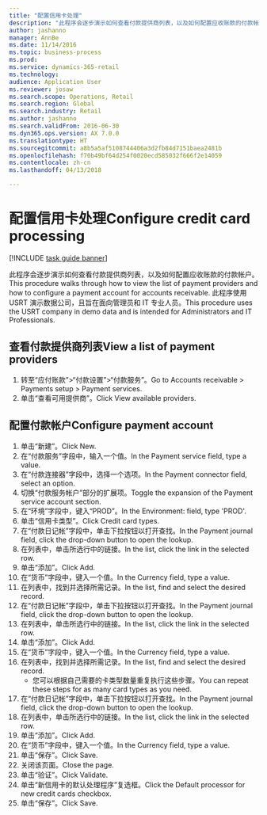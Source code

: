 ```yaml
--- 
title: "配置信用卡处理"
description: "此程序会逐步演示如何查看付款提供商列表，以及如何配置应收账款的付款帐户。"
author: jashanno
manager: AnnBe
ms.date: 11/14/2016
ms.topic: business-process
ms.prod: 
ms.service: dynamics-365-retail
ms.technology: 
audience: Application User
ms.reviewer: josaw
ms.search.scope: Operations, Retail
ms.search.region: Global
ms.search.industry: Retail
ms.author: jashanno
ms.search.validFrom: 2016-06-30
ms.dyn365.ops.version: AX 7.0.0
ms.translationtype: HT
ms.sourcegitcommit: a8b5a5af5108744406a3d2fb84d7151baea2481b
ms.openlocfilehash: f70b49bf64d254f0020ecd585032f666f2e14059
ms.contentlocale: zh-cn
ms.lasthandoff: 04/13/2018

---
```

# <a name="configure-credit-card-processing"></a><span data-ttu-id="ab497-103">配置信用卡处理</span><span class="sxs-lookup"><span data-stu-id="ab497-103">Configure credit card processing</span></span>

[!INCLUDE [task guide banner](../includes/task-guide-banner.md)]

<span data-ttu-id="ab497-104">此程序会逐步演示如何查看付款提供商列表，以及如何配置应收账款的付款帐户。</span><span class="sxs-lookup"><span data-stu-id="ab497-104">This procedure walks through how to view the list of payment providers and how to configure a payment account for accounts receivable.</span></span> <span data-ttu-id="ab497-105">此程序使用 USRT 演示数据公司，且旨在面向管理员和 IT 专业人员。</span><span class="sxs-lookup"><span data-stu-id="ab497-105">This procedure uses the USRT company in demo data and is intended for Administrators and IT Professionals.</span></span>


## <a name="view-a-list-of-payment-providers"></a><span data-ttu-id="ab497-106">查看付款提供商列表</span><span class="sxs-lookup"><span data-stu-id="ab497-106">View a list of payment providers</span></span>
1. <span data-ttu-id="ab497-107">转至“应付账款”>“付款设置”>“付款服务”。</span><span class="sxs-lookup"><span data-stu-id="ab497-107">Go to Accounts receivable > Payments setup > Payment services.</span></span>
2. <span data-ttu-id="ab497-108">单击“查看可用提供商”。</span><span class="sxs-lookup"><span data-stu-id="ab497-108">Click View available providers.</span></span>

## <a name="configure-payment-account"></a><span data-ttu-id="ab497-109">配置付款帐户</span><span class="sxs-lookup"><span data-stu-id="ab497-109">Configure payment account</span></span>
1. <span data-ttu-id="ab497-110">单击“新建”。</span><span class="sxs-lookup"><span data-stu-id="ab497-110">Click New.</span></span>
2. <span data-ttu-id="ab497-111">在“付款服务”字段中，输入一个值。</span><span class="sxs-lookup"><span data-stu-id="ab497-111">In the Payment service field, type a value.</span></span>
3. <span data-ttu-id="ab497-112">在“付款连接器”字段中，选择一个选项。</span><span class="sxs-lookup"><span data-stu-id="ab497-112">In the Payment connector field, select an option.</span></span>
4. <span data-ttu-id="ab497-113">切换“付款服务帐户”部分的扩展项。</span><span class="sxs-lookup"><span data-stu-id="ab497-113">Toggle the expansion of the Payment service account section.</span></span>
5. <span data-ttu-id="ab497-114">在“环境”字段中，键入“PROD”。</span><span class="sxs-lookup"><span data-stu-id="ab497-114">In the Environment: field, type 'PROD'.</span></span>
6. <span data-ttu-id="ab497-115">单击“信用卡类型”。</span><span class="sxs-lookup"><span data-stu-id="ab497-115">Click Credit card types.</span></span>
7. <span data-ttu-id="ab497-116">在“付款日记帐”字段中，单击下拉按钮以打开查找。</span><span class="sxs-lookup"><span data-stu-id="ab497-116">In the Payment journal field, click the drop-down button to open the lookup.</span></span>
8. <span data-ttu-id="ab497-117">在列表中，单击所选行中的链接。</span><span class="sxs-lookup"><span data-stu-id="ab497-117">In the list, click the link in the selected row.</span></span>
9. <span data-ttu-id="ab497-118">单击“添加”。</span><span class="sxs-lookup"><span data-stu-id="ab497-118">Click Add.</span></span>
10. <span data-ttu-id="ab497-119">在“货币”字段中，键入一个值。</span><span class="sxs-lookup"><span data-stu-id="ab497-119">In the Currency field, type a value.</span></span>
11. <span data-ttu-id="ab497-120">在列表中，找到并选择所需记录。</span><span class="sxs-lookup"><span data-stu-id="ab497-120">In the list, find and select the desired record.</span></span>
12. <span data-ttu-id="ab497-121">在“付款日记帐”字段中，单击下拉按钮以打开查找。</span><span class="sxs-lookup"><span data-stu-id="ab497-121">In the Payment journal field, click the drop-down button to open the lookup.</span></span>
13. <span data-ttu-id="ab497-122">在列表中，单击所选行中的链接。</span><span class="sxs-lookup"><span data-stu-id="ab497-122">In the list, click the link in the selected row.</span></span>
14. <span data-ttu-id="ab497-123">单击“添加”。</span><span class="sxs-lookup"><span data-stu-id="ab497-123">Click Add.</span></span>
15. <span data-ttu-id="ab497-124">在“货币”字段中，键入一个值。</span><span class="sxs-lookup"><span data-stu-id="ab497-124">In the Currency field, type a value.</span></span>
16. <span data-ttu-id="ab497-125">在列表中，找到并选择所需记录。</span><span class="sxs-lookup"><span data-stu-id="ab497-125">In the list, find and select the desired record.</span></span>
    * <span data-ttu-id="ab497-126">您可以根据自己需要的卡类型数量重复执行这些步骤。</span><span class="sxs-lookup"><span data-stu-id="ab497-126">You can repeat these steps for as many card types as you need.</span></span>  
17. <span data-ttu-id="ab497-127">在“付款日记帐”字段中，单击下拉按钮以打开查找。</span><span class="sxs-lookup"><span data-stu-id="ab497-127">In the Payment journal field, click the drop-down button to open the lookup.</span></span>
18. <span data-ttu-id="ab497-128">在列表中，单击所选行中的链接。</span><span class="sxs-lookup"><span data-stu-id="ab497-128">In the list, click the link in the selected row.</span></span>
19. <span data-ttu-id="ab497-129">单击“添加”。</span><span class="sxs-lookup"><span data-stu-id="ab497-129">Click Add.</span></span>
20. <span data-ttu-id="ab497-130">在“货币”字段中，键入一个值。</span><span class="sxs-lookup"><span data-stu-id="ab497-130">In the Currency field, type a value.</span></span>
21. <span data-ttu-id="ab497-131">单击“保存”。</span><span class="sxs-lookup"><span data-stu-id="ab497-131">Click Save.</span></span>
22. <span data-ttu-id="ab497-132">关闭该页面。</span><span class="sxs-lookup"><span data-stu-id="ab497-132">Close the page.</span></span>
23. <span data-ttu-id="ab497-133">单击“验证”。</span><span class="sxs-lookup"><span data-stu-id="ab497-133">Click Validate.</span></span>
24. <span data-ttu-id="ab497-134">单击“新信用卡的默认处理程序”复选框。</span><span class="sxs-lookup"><span data-stu-id="ab497-134">Click the Default processor for new credit cards checkbox.</span></span>
25. <span data-ttu-id="ab497-135">单击“保存”。</span><span class="sxs-lookup"><span data-stu-id="ab497-135">Click Save.</span></span>


